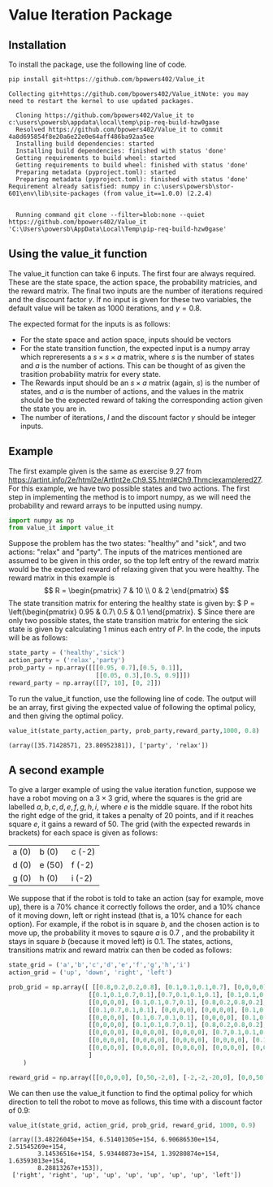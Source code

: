 # Value Iteration Package


## Installation

To install the package, use the following line of code.


```python
pip install git+https://github.com/bpowers402/Value_it
```

    Collecting git+https://github.com/bpowers402/Value_itNote: you may need to restart the kernel to use updated packages.
    
      Cloning https://github.com/bpowers402/Value_it to c:\users\powersb\appdata\local\temp\pip-req-build-hzw0gase
      Resolved https://github.com/bpowers402/Value_it to commit 4a8d695854f8e20a6e22e0e64aff486ba92aa5ee
      Installing build dependencies: started
      Installing build dependencies: finished with status 'done'
      Getting requirements to build wheel: started
      Getting requirements to build wheel: finished with status 'done'
      Preparing metadata (pyproject.toml): started
      Preparing metadata (pyproject.toml): finished with status 'done'
    Requirement already satisfied: numpy in c:\users\powersb\stor-601\env\lib\site-packages (from value_it==1.0.0) (2.2.4)
    

      Running command git clone --filter=blob:none --quiet https://github.com/bpowers402/Value_it 'C:\Users\powersb\AppData\Local\Temp\pip-req-build-hzw0gase'
    

## Using the value_it function

The value_it function can take 6 inputs. The first four are always required. These are the state space, the action space, the probability matricies, and the reward matrix. The final two inputs are the number of iterations required and the discount factor $\gamma$. If no input is given for these two variables, the default value will be taken as $1000$ iterations, and $\gamma = 0.8$. 

The expected format for the inputs is as follows:
- For the state space and action space, inputs should be vectors
- For the state transition function, the expected input is a numpy array which repreresents a $s \times s \times a$ matrix, where $s$ is the number of states and $a$ is the number of actions. This can be thought of as given the trasition probability matrix for every state. 
- The Rewards input should be an $s \times a$ matrix (again, $s$) is the number of states, and $a$ is the number of actions, and the values in the matrix should be the expected reward of taking the corresponding action given the state you are in.
- The number of iterations, $I$ and the discount factor $\gamma$ should be integer inputs. 

## Example

The first example given is the same as exercise 9.27 from https://artint.info/2e/html2e/ArtInt2e.Ch9.S5.html#Ch9.Thmciexamplered27. For this example, we have two possible states and two actions. The first step in implementing the method is to import numpy, as we will need the probability and reward arrays to be inputted using numpy.


```python
import numpy as np
from value_it import value_it
```

Suppose the problem has the two states: "healthy" and "sick", and two actions: "relax" and "party".  The inputs of the matrices mentioned are assumed to be given in this order, so the top left entry of the reward matrix would be the expected reward of relaxing given that you were healthy. The reward matrix in this example is 
$$
R = \begin{pmatrix} 
7 & 10 \\
0 & 2
\end{pmatrix}
$$
The state transition matrix for entering the healthy state is given by:
$
P = 
\left(\begin{pmatrix}
0.95 &  0.7\\
0.5 & 0.1
\end{pmatrix}.
$
Since there are only two possible states, the state transition matrix for entering the sick state is given by calculating 1 minus each entry of $P$. In the code, the inputs will be as follows:


```python
state_party = ('healthy','sick')
action_party = ('relax','party')
prob_party = np.array([[[0.95, 0.7],[0.5, 0.1]],
                        [[0.05, 0.3],[0.5, 0.9]]])
reward_party = np.array([[7, 10], [0, 2]])
```

To run the value_it function, use the following line of code. The output will be an array, first giving the expected value of following the optimal policy, and then giving the optimal policy. 


```python
value_it(state_party,action_party, prob_party,reward_party,1000, 0.8)
```




    (array([35.71428571, 23.80952381]), ['party', 'relax'])



## A second example

To give a larger example of using the value iteration function, suppose we have a robot moving on a $3 \times 3$ grid, where the squares is the grid are labelled $a,b,c,d,e,f,g,h,i$, where $e$ is the middle square. If the robot hits the right edge of the grid, it takes a penalty of 20 points, and if it reaches square $e$, it gains a reward of $50$. The grid (with the expected rewards in brackets) for each space is given as follows:

| | | |
|---|---|---|
| a (0) | b (0) | c (-2) |
| d (0) | e (50)| f (-2) |
| g (0) | h (0) | i (-2) |
 

We suppose that if the robot is told to take an action (say for example, move up), there is a 70% chance it correctly follows the order, and a 10% chance of it moving down, left or right instead (that is, a 10% chance for each option). For example, if the robot is in square $b$, and the chosen action is to move up, the probability it moves to sqaure $a$ is 0.7 , and the probability it stays in square $b$ (because it moved left) is 0.1. The states, actions, transitions matrix and reward matrix can then be coded as follows:


```python
state_grid = ('a','b','c','d','e','f','g','h','i')
action_grid = ('up', 'down', 'right', 'left')

prob_grid = np.array([ [[0.8,0.2,0.2,0.8], [0.1,0.1,0.1,0.7], [0,0,0,0], [0.7,0.1,0.1,0.1], [0,0,0,0], [0,0,0,0], [0,0,0,0],[0,0,0,0], [0,0,0,0]],
                      [[0.1,0.1,0.7,0.1],[0.7,0.1,0.1,0.1], [0.1,0.1,0.1,0.7], [0,0,0,0], [0.7,0.1,0.1,0.1], [0,0,0,0], [0,0,0,0], [0,0,0,0], [0,0,0,0]],
                      [[0,0,0,0], [0.1,0.1,0.7,0.1], [0.8,0.2,0.8,0.2], [0,0,0,0], [0,0,0,0], [0.7,0.1,0.1,0.1], [0,0,0,0], [0,0,0,0], [0,0,0,0]],
                      [[0.1,0.7,0.1,0.1], [0,0,0,0], [0,0,0,0], [0.1,0.1,0.1,0.7], [0.1,0.1,0.1,0.7], [0,0,0,0], [0.7,0.1,0.1,0.1], [0,0,0,0], [0,0,0,0]],
                      [[0,0,0,0], [0.1,0.7,0.1,0.1], [0,0,0,0], [0.1,0.1,0.7,0.1], [0,0,0,0], [0.1,0.1,0.1,0.7], [0,0,0,0], [0.7,0.1,0.1,0.1], [0,0,0,0]], 
                      [[0,0,0,0], [0.1,0.1,0.7,0.1], [0.8,0.2,0.8,0.2], [0,0,0,0], [0,0,0,0], [0.7,0.1,0.1,0.1], [0,0,0,0], [0,0,0,0], [0,0,0,0]],
                      [[0,0,0,0], [0,0,0,0], [0,0,0,0], [0.7,0.1,0.1,0.1], [0,0,0,0], [0,0,0,0], [0.2,0.8,0.2,0.8], [0.1,0.1,0.1,0.7], [0,0,0,0]], 
                      [[0,0,0,0], [0,0,0,0], [0,0,0,0], [0,0,0,0], [0.1,0.7,0.1,0.1], [0,0,0,0], [0.1,0.1,0.7,0.1], [0.1,0.7,0.1,0.1], [0.1,0.1,0.1,0.7]], 
                      [[0,0,0,0], [0,0,0,0], [0,0,0,0], [0,0,0,0], [0,0,0,0], [0.1,0.7,0.1,0.1], [0,0,0,0], [0.1,0.1,0.7,0.1], [0.8,0.2,0.8,0.2]]
                      ]
    )

reward_grid = np.array([[0,0,0,0], [0,50,-2,0], [-2,-2,-20,0], [0,0,50,0], [0,0,-2,0], [-2,-2,-20,50], [0,0,0,0], [50,0,-2,0], [-2,-2,-20,0]])

```

We can then use the value_it function to find the optimal policy for which direction to tell the robot to move as follows, this time with a discount factor of 0.9:


```python
value_it(state_grid, action_grid, prob_grid, reward_grid, 1000, 0.9)
```




    (array([3.48226045e+154, 6.51401305e+154, 6.90686530e+154, 2.51545269e+154,
            3.14536516e+154, 5.93440873e+154, 1.39280874e+154, 1.63593013e+154,
            8.28813267e+153]),
     ['right', 'right', 'up', 'up', 'up', 'up', 'up', 'up', 'left'])


